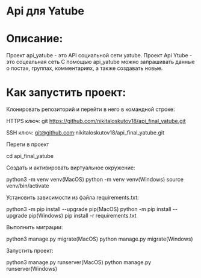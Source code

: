 # Api для Yatube
# Описание:
Проект api_yatube - это API социальной сети yatube.
Проект Api Ytube - это соцеальная сеть С помощью api_yatube можно запрашивать данные о постах, группах, комментариях, а также создавать новые.

# Как запустить проект:
Клонировать репозиторий и перейти в него в командной строке:

HTTPS ключ:
git https://github.com/nikitaloskutov18/api_final_yatube.git

SSH ключ:
git@github.com:nikitaloskutov18/api_final_yatube.git

Перети в проект

cd api_final_yatube

Cоздать и активировать виртуальное окружение:

python3 -m venv venv(MacOS)
python -m venv venv(Windows)
source venv/bin/activate

Установить зависимости из файла requirements.txt:

python3 -m pip install --upgrade pip(MacOS)
python -m pip install --upgrade pip(Windows)
pip install -r requirements.txt

Выполнить миграции:

python3 manage.py migrate(MacOS)
python manage.py migrate(Windows)

Запустить проект:

python3 manage.py runserver(MacOS)
python manage.py runserver(Windows)
